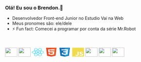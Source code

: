 ### Olá! Eu sou o Brendon.👋

-  Desenvolvedor Front-end Junior no Estudio Vai na Web
-  Meus pronomes são: ele/dele
- ⚡ Fun fact: Comecei  a programar por conta da série Mr.Robot
<br>

<div style="display: inline_block"><br>
  
  
 
   <img  align="center"  height="30" width="40" src="https://cdn.jsdelivr.net/gh/devicons/devicon/icons/dart/dart-original.svg" />
          
  <img  align="center"  height="30" width="40" src="https://cdn.jsdelivr.net/gh/devicons/devicon/icons/flutter/flutter-original.svg" />
  <img align="center"  height="30" width="40" src="https://raw.githubusercontent.com/devicons/devicon/master/icons/react/react-original.svg">
  <img align="center" height="30" width="40" src="https://raw.githubusercontent.com/devicons/devicon/master/icons/html5/html5-original.svg">
  <img align="center"  height="30" width="40" src="https://raw.githubusercontent.com/devicons/devicon/master/icons/css3/css3-original.svg">
  <img align="center" alt="Rafa-Js" height="30" width="40" src="https://raw.githubusercontent.com/devicons/devicon/master/icons/javascript/javascript-plain.svg">
  <img align="center"  height="30" width="40" src="https://cdn.jsdelivr.net/gh/devicons/devicon/icons/git/git-original.svg">
  <img align="center"  height="30" width="40" src="https://cdn.jsdelivr.net/gh/devicons/devicon/icons/bootstrap/bootstrap-original.svg">
 <img align="center"  height="30" width="40" src="https://cdn.jsdelivr.net/gh/devicons/devicon/icons/ubuntu/ubuntu-plain.svg">         
</div>
